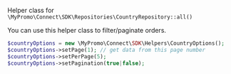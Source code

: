 Helper class for `\MyPromo\Connect\SDK\Repositories\CountryRepository::all()`

You can use this helper class to filter/paginate orders.

```php
$countryOptions = new \MyPromo\Connect\SDK\Helpers\CountryOptions();
$countryOptions->setPage(1); // get data from this page number
$countryOptions->setPerPage(5);
$countryOptions->setPagination(true|false);
```
